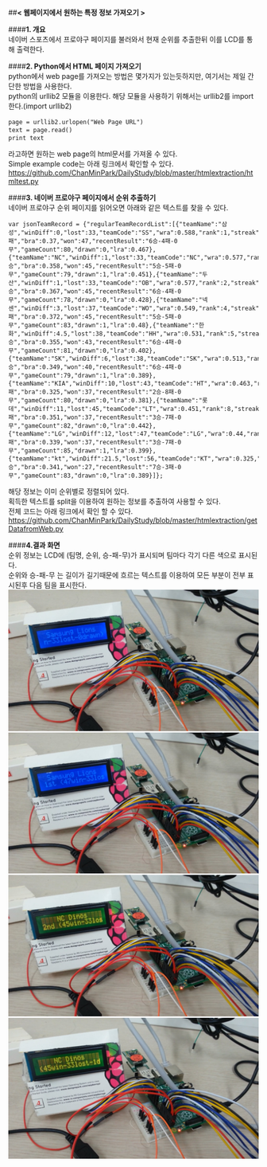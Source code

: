 ##**< 웹페이지에서 원하는 특정 정보 가져오기 >**  
  
####**1. 개요**  
네이버 스포츠에서 프로야구 페이지를 불러와서 현재 순위를 추출한뒤 이를 LCD를 통해 출력한다.  
  
####**2. Python에서 HTML 페이지 가져오기**  
python에서 web page를 가져오는 방법은 몇가지가 있는듯하지만, 여기서는 제일 간단한 방법을 사용한다.  
python의 urllib2 모듈을 이용한다. 해당 모듈을 사용하기 위해서는 urllib2를 import한다.(import urllib2)  

    page = urllib2.urlopen("Web Page URL")
    text = page.read()
    print text

라고하면 원하는 web page의 html문서를 가져올 수 있다.  
Simple example code는 아래 링크에서 확인할 수 있다.  
https://github.com/ChanMinPark/DailyStudy/blob/master/htmlextraction/htmltest.py  

####**3. 네이버 프로야구 페이지에서 순위 추출하기**  
네이버 프로야구 순위 페이지를 읽어오면 아래와 같은 텍스트를 찾을 수 있다.  

    var jsonTeamRecord = {"regularTeamRecordList":[{"teamName":"삼성","winDiff":0,"lost":33,"teamCode":"SS","wra":0.588,"rank":1,"streak":"2패","bra":0.37,"won":47,"recentResult":"6승-4패-0무","gameCount":80,"drawn":0,"lra":0.467},{"teamName":"NC","winDiff":1,"lost":33,"teamCode":"NC","wra":0.577,"rank":2,"streak":"3승","bra":0.358,"won":45,"recentResult":"5승-5패-0무","gameCount":79,"drawn":1,"lra":0.451},{"teamName":"두산","winDiff":1,"lost":33,"teamCode":"OB","wra":0.577,"rank":2,"streak":"3승","bra":0.367,"won":45,"recentResult":"6승-4패-0무","gameCount":78,"drawn":0,"lra":0.428},{"teamName":"넥센","winDiff":3,"lost":37,"teamCode":"WO","wra":0.549,"rank":4,"streak":"2패","bra":0.372,"won":45,"recentResult":"5승-5패-0무","gameCount":83,"drawn":1,"lra":0.48},{"teamName":"한화","winDiff":4.5,"lost":38,"teamCode":"HH","wra":0.531,"rank":5,"streak":"2승","bra":0.355,"won":43,"recentResult":"6승-4패-0무","gameCount":81,"drawn":0,"lra":0.402},{"teamName":"SK","winDiff":6,"lost":38,"teamCode":"SK","wra":0.513,"rank":6,"streak":"2승","bra":0.349,"won":40,"recentResult":"6승-4패-0무","gameCount":79,"drawn":1,"lra":0.389},{"teamName":"KIA","winDiff":10,"lost":43,"teamCode":"HT","wra":0.463,"rank":7,"streak":"4패","bra":0.325,"won":37,"recentResult":"2승-8패-0무","gameCount":80,"drawn":0,"lra":0.381},{"teamName":"롯데","winDiff":11,"lost":45,"teamCode":"LT","wra":0.451,"rank":8,"streak":"3패","bra":0.351,"won":37,"recentResult":"3승-7패-0무","gameCount":82,"drawn":0,"lra":0.442},{"teamName":"LG","winDiff":12,"lost":47,"teamCode":"LG","wra":0.44,"rank":9,"streak":"2패","bra":0.339,"won":37,"recentResult":"3승-7패-0무","gameCount":85,"drawn":1,"lra":0.399},{"teamName":"kt","winDiff":21.5,"lost":56,"teamCode":"KT","wra":0.325,"rank":10,"streak":"2승","bra":0.341,"won":27,"recentResult":"7승-3패-0무","gameCount":83,"drawn":0,"lra":0.389}]};
  
해당 정보는 이미 순위별로 정렬되어 있다.  
획득한 텍스트를 split을 이용하여 원하는 정보를 추출하여 사용할 수 있다.  
전체 코드는 아래 링크에서 확인 할 수 있다.  
https://github.com/ChanMinPark/DailyStudy/blob/master/htmlextraction/getDatafromWeb.py  

####**4.결과 화면**  
순위 정보는 LCD에 (팀명, 순위, 승-패-무)가 표시되며 팀마다 각기 다른 색으로 표시된다.  
순위와 승-패-무 는 길이가 길기때문에 흐르는 텍스트를 이용하여 모든 부분이 전부 표시된후 다음 팀을 표시한다.  
![](../RefImage/baseballrank_1.jpg)  
![](../RefImage/baseballrank_2.jpg)  
![](../RefImage/baseballrank_3.jpg)  
![](../RefImage/baseballrank_4.jpg)  
  
